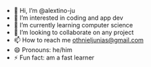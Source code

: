 - 👋 Hi, I’m @alextino-ju
- 👀 I’m interested in coding and app dev
- 🌱 I’m currently learning computer science
- 💞️ I’m looking to collaborate on any project
- 📫 How to reach me  othnieljunias@gmail.com
- 😄 Pronouns: he/him
- ⚡ Fun fact: am a fast learner

<!---
alextino-ju/alextino-ju is a ✨ special ✨ repository because its `README.md` (this file) appears on your GitHub profile.
You can click the Preview link to take a look at your changes.
--->
